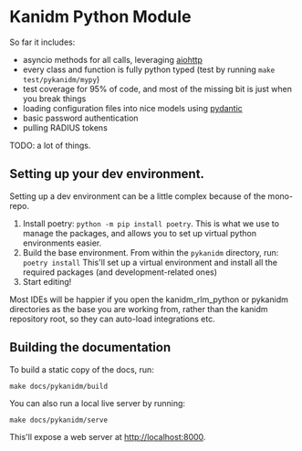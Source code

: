 # Kanidm Python Module

So far it includes:

- asyncio methods for all calls, leveraging [aiohttp](https://pypi.org/project/aiohttp/)
- every class and function is fully python typed (test by running `make test/pykanidm/mypy`)
- test coverage for 95% of code, and most of the missing bit is just when you break things
- loading configuration files into nice models using [pydantic](https://pypi.org/project/pydantic/)
- basic password authentication
- pulling RADIUS tokens

TODO: a lot of things.

## Setting up your dev environment.

Setting up a dev environment can be a little complex because of the mono-repo.

1. Install poetry: `python -m pip install poetry`. This is what we use to manage the packages, and allows you to set up virtual python environments easier.
2. Build the base environment. From within the `pykanidm` directory, run: `poetry install` This'll set up a virtual environment and install all the required packages (and development-related ones)
3. Start editing!

Most IDEs will be happier if you open the kanidm_rlm_python or pykanidm directories as the base you are working from, rather than the kanidm repository root, so they can auto-load integrations etc.

## Building the documentation

To build a static copy of the docs, run:

```shell
make docs/pykanidm/build
```

You can also run a local live server by running:

```shell
make docs/pykanidm/serve
```

This'll expose a web server at [http://localhost:8000](http://localhost:8000).
